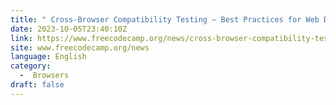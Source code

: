 ```yaml
---
title: " Cross-Browser Compatibility Testing – Best Practices for Web Developers "
date: 2023-10-05T23:40:10Z
link: https://www.freecodecamp.org/news/cross-browser-compatibility-testing-best-practices-for-web-developers/?utm_medium=RSS&utm_source=news.12bit.vn
site: www.freecodecamp.org/news
language: English
category:
  -  Browsers 
draft: false
---
```

